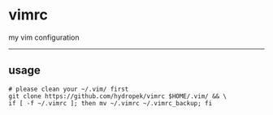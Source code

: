 # vimrc
my vim configuration

---

## usage

```shell
# please clean your ~/.vim/ first
git clone https://github.com/hydropek/vimrc $HOME/.vim/ && \
if [ -f ~/.vimrc ]; then mv ~/.vimrc ~/.vimrc_backup; fi
```
